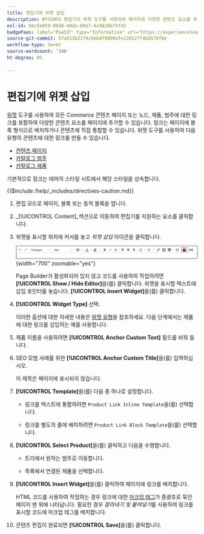 ```yaml
---
title: 편집기에 위젯 삽입
description: WYSIWYG 편집기의 위젯 도구를 사용하여 페이지에 다양한 콘텐츠 요소를 추가합니다.
exl-id: bbc5e059-06d8-4dda-89a7-6c9826b73fd3
badgePaas: label="PaaS만" type="Informative" url="https://experienceleague.adobe.com/en/docs/commerce/user-guides/product-solutions" tooltip="Adobe Commerce 온 클라우드 프로젝트(Adobe 관리 PaaS 인프라) 및 온프레미스 프로젝트에만 적용됩니다."
source-git-commit: 57a913b21f4cbbb4f0800afe13012ff46d578f8e
workflow-type: tm+mt
source-wordcount: '346'
ht-degree: 0%

---
```


# 편집기에 위젯 삽입

[위젯](widget-create.md) 도구를 사용하여 모든 Commerce 콘텐츠 페이지 또는 노드, 제품, 범주에 대한 링크를 포함하여 다양한 콘텐츠 요소를 페이지에 추가할 수 있습니다. 링크는 페이지에 블록 형식으로 배치하거나 콘텐츠에 직접 통합할 수 있습니다. 위젯 도구를 사용하여 다음 유형의 콘텐츠에 대한 링크를 만들 수 있습니다.

- [컨텐츠 페이지](pages.md)
- [카탈로그 범주](../catalog/categories.md)
- [카탈로그 제품](../catalog/product-create.md)

기본적으로 링크는 테마의 스타일 시트에서 해당 스타일을 상속합니다.

{{$include /help/_includes/directives-caution.md}}

1. 편집 모드로 페이지, 블록 또는 동적 블록을 엽니다.

1. _[!UICONTROL Content]_섹션으로 이동하여 편집기를 지원하는 요소를 클릭합니다.

1. 위젯을 표시할 위치에 커서를 놓고 _위젯 삽입_ 아이콘을 클릭합니다.

   ![편집기 도구 모음 - 위젯 삽입](./assets/editor-toolbar-widget-button.png){width="700" zoomable="yes"}

   Page Builder가 활성화되어 있지 않고 코드를 사용하여 작업하려면 **[!UICONTROL Show / Hide Editor]**&#x200B;을(를) 클릭합니다. 위젯을 표시할 텍스트에 삽입 포인터를 놓습니다. **[!UICONTROL Insert Widget]**&#x200B;을(를) 클릭합니다.

1. **[!UICONTROL Widget Type]** 선택.

   이러한 옵션에 대한 자세한 내용은 [위젯 유형](widgets.md#widget-types)을 참조하세요. 다음 단계에서는 제품에 대한 링크를 삽입하는 예를 사용합니다.

1. 제품 이름을 사용하려면 **[!UICONTROL Anchor Custom Text]** 필드를 비워 둡니다.

1. SEO 모범 사례를 위한 **[!UICONTROL Anchor Custom Title]**&#x200B;을(를) 입력하십시오.

   이 제목은 페이지에 표시되지 않습니다.

1. **[!UICONTROL Template]**&#x200B;을(를) 다음 중 하나로 설정합니다.

   - 링크를 텍스트에 통합하려면 `Product Link Inline Template`을(를) 선택합니다.

   - 링크를 별도의 줄에 배치하려면 `Product Link Block Template`을(를) 선택합니다.

1. **[!UICONTROL Select Product]**&#x200B;을(를) 클릭하고 다음을 수행합니다.

   - 트리에서 원하는 범주로 이동합니다.

   - 목록에서 연결된 제품을 선택합니다.

1. **[!UICONTROL Insert Widget]**&#x200B;을(를) 클릭하여 페이지에 링크를 배치합니다.

   HTML 코드를 사용하여 작업하는 경우 링크에 대한 [마크업 태그](../systems/markup-tags.md)가 중괄호로 묶인 페이지 맨 위에 나타납니다. 필요한 경우 _잘라내기 및 붙여넣기_&#x200B;를 사용하여 링크를 표시할 코드에 마크업 태그를 배치합니다.

1. 콘텐츠 편집이 완료되면 **[!UICONTROL Save]**&#x200B;을(를) 클릭합니다.
